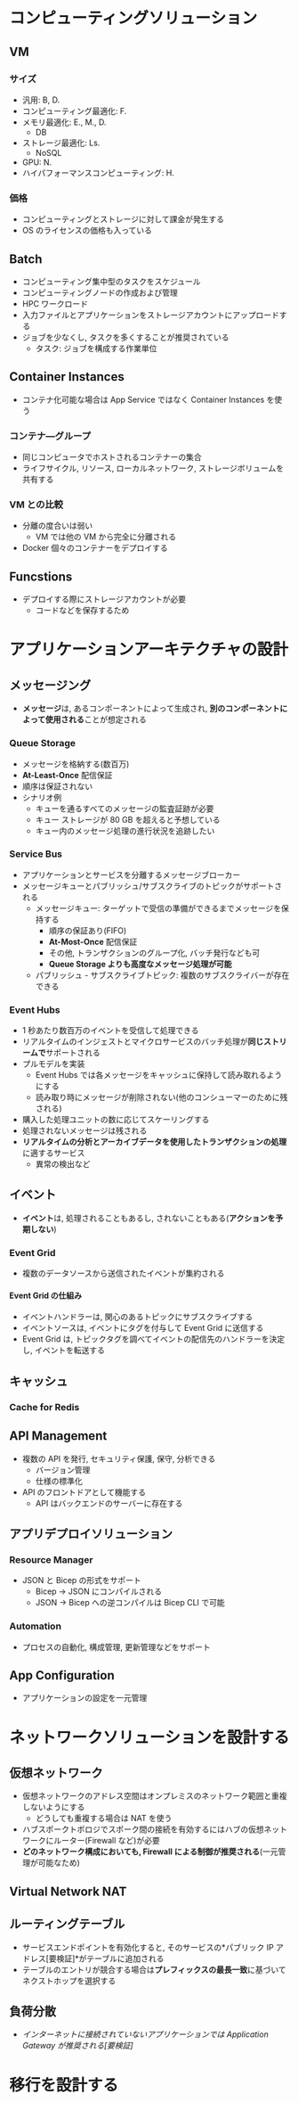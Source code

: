 # コンピューティングソリューション
## VM
### サイズ
- 汎用: B, D.
- コンピューティング最適化: F.
- メモリ最適化: E., M., D.
  - DB
- ストレージ最適化: Ls.
  - NoSQL
- GPU: N.
- ハイパフォーマンスコンピューティング: H.

### 価格
- コンピューティングとストレージに対して課金が発生する
- OS のライセンスの価格も入っている

## Batch
- コンピューティング集中型のタスクをスケジュール
- コンピューティングノードの作成および管理
- HPC ワークロード
- 入力ファイルとアプリケーションをストレージアカウントにアップロードする
- ジョブを少なくし, タスクを多くすることが推奨されている
  - タスク: ジョブを構成する作業単位

## Container Instances
- コンテナ化可能な場合は App Service ではなく Container Instances を使う

### コンテナ―グループ
- 同じコンピュータでホストされるコンテナーの集合
- ライフサイクル, リソース, ローカルネットワーク, ストレージボリュームを共有する

### VM との比較
- 分離の度合いは弱い
  - VM では他の VM から完全に分離される
- Docker 個々のコンテナーをデプロイする

## Funcstions
- デプロイする際にストレージアカウントが必要
  - コードなどを保存するため


# アプリケーションアーキテクチャの設計
## メッセージング
- **メッセージ**は, あるコンポーネントによって生成され, **別のコンポーネントによって使用される**ことが想定される

### Queue Storage
- メッセージを格納する(数百万)
- **At-Least-Once** 配信保証
- 順序は保証されない
- シナリオ例
  - キューを通るすべてのメッセージの監査証跡が必要
  - キュー ストレージが 80 GB を超えると予想している
  - キュー内のメッセージ処理の進行状況を追跡したい

### Service Bus
- アプリケーションとサービスを分離するメッセージブローカー
- メッセージキューとパブリッシュ/サブスクライブのトピックがサポートされる
  - メッセージキュー: ターゲットで受信の準備ができるまでメッセージを保持する
    - 順序の保証あり(FIFO)
    - **At-Most-Once** 配信保証
    - その他, トランザクションのグループ化, バッチ発行なども可
    - **Queue Storage よりも高度なメッセージ処理が可能**
  - パブリッシュ - サブスクライブトピック: 複数のサブスクライバーが存在できる
  
### Event Hubs
- 1 秒あたり数百万のイベントを受信して処理できる
- リアルタイムのインジェストとマイクロサービスのバッチ処理が**同じストリームで**サポートされる
- プルモデルを実装
  - Event Hubs では各メッセージをキャッシュに保持して読み取れるようにする
  - 読み取り時にメッセージが削除されない(他のコンシューマーのために残される)
- 購入した処理ユニットの数に応じてスケーリングする
- 処理されないメッセージは残される
- **リアルタイムの分析とアーカイブデータを使用したトランザクションの処理**に適するサービス
  - 異常の検出など

## イベント
- **イベント**は, 処理されることもあるし, されないこともある(**アクションを予期しない**)

### Event Grid
- 複数のデータソースから送信されたイベントが集約される

#### Event Grid の仕組み
- イベントハンドラーは, 関心のあるトピックにサブスクライブする
- イベントソースは, イベントにタグを付与して Event Grid に送信する
- Event Grid は, トピックタグを調べてイベントの配信先のハンドラーを決定し, イベントを転送する

## キャッシュ
### Cache for Redis

## API Management
- 複数の API を発行, セキュリティ保護, 保守, 分析できる
  - バージョン管理
  - 仕様の標準化
- API のフロントドアとして機能する
  - API はバックエンドのサーバーに存在する

## アプリデプロイソリューション
### Resource Manager
- JSON と Bicep の形式をサポート
  - Bicep -> JSON にコンパイルされる
  - JSON -> Bicep への逆コンパイルは Bicep CLI で可能

### Automation
- プロセスの自動化, 構成管理, 更新管理などをサポート


## App Configuration
- アプリケーションの設定を一元管理


# ネットワークソリューションを設計する
## 仮想ネットワーク
- 仮想ネットワークのアドレス空間はオンプレミスのネットワーク範囲と重複しないようにする
  - どうしても重複する場合は NAT を使う
- ハブスポークトポロジでスポーク間の接続を有効するにはハブの仮想ネットワークにルーター(Firewall など)が必要
- **どのネットワーク構成においても, Firewall による制御が推奨される**(一元管理が可能なため)

## Virtual Network NAT

## ルーティングテーブル
- サービスエンドポイントを有効化すると, そのサービスの*パブリック IP アドレス[要検証]*がテーブルに追加される
- テーブルのエントリが競合する場合は**プレフィックスの最長一致**に基づいてネクストホップを選択する

## 負荷分散
- *インターネットに接続されていないアプリケーションでは Application Gateway が推奨される[要検証]*


# 移行を設計する
## 